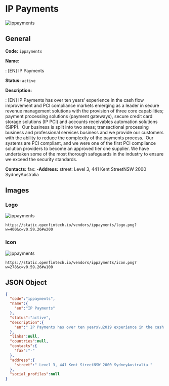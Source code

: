 
# IP Payments 
![ippayments](https://static.openfintech.io/vendors/ippayments/logo.png?w=400&c=v0.59.26#w200)  

## General 
 
**Code:** `ippayments` 
 
**Name:** 
 
:	[EN] IP Payments 
 
**Status:** `active` 
 
**Description:** 
 
: [EN]  IP Payments has over ten years’ experience in the cash flow improvement and PCI compliance markets emerging as a leader in secure revenue management solutions with the provision of three core capabilities; payment processing solutions (payment gateways), secure credit card storage solutions (IP PCI) and accounts receivables automation solutions (SIPP).  Our business is split into two areas; transactional processing business and professional services business and we provide our customers with the ability to reduce the complexity of the payments process.  Our systems are PCI compliant, and we were one of the first PCI compliance solution providers to become an approved tier one supplier. We have undertaken some of the most thorough safeguards in the industry to ensure we exceed the security standards.   
 
**Contacts:** 
fax: -**Address:** 
street:  Level 3, 441 Kent StreetNSW 2000 SydneyAustralia  

## Images 

### Logo 
 
![ippayments](https://static.openfintech.io/vendors/ippayments/logo.png?w=400&c=v0.59.26#w200)  

```
https://static.openfintech.io/vendors/ippayments/logo.png?w=400&c=v0.59.26#w200
```  

### Icon 
 
![ippayments](https://static.openfintech.io/vendors/ippayments/icon.png?w=278&c=v0.59.26#w100)  

```
https://static.openfintech.io/vendors/ippayments/icon.png?w=278&c=v0.59.26#w100
```  

## JSON Object 

```json
{
  "code":"ippayments",
  "name":{
    "en":"IP Payments"
  },
  "status":"active",
  "description":{
    "en":" IP Payments has over ten years\u2019 experience in the cash flow improvement and PCI compliance markets emerging as a leader in secure revenue management solutions with the provision of three core capabilities; payment processing solutions (payment gateways), secure credit card storage solutions (IP PCI) and accounts receivables automation solutions (SIPP).\u00a0 Our business is split into two areas; transactional processing business and professional services business and we provide our customers with the ability to reduce the complexity of the payments process.\u00a0 Our systems are PCI compliant, and we were one of the first PCI compliance solution providers to become an approved tier one supplier. We have undertaken some of the most thorough safeguards in the industry to ensure we exceed the security standards.\u00a0 "
  },
  "links":null,
  "countries":null,
  "contacts":{
    "fax":"-"
  },
  "address":{
    "street":" Level 3, 441 Kent StreetNSW 2000 SydneyAustralia "
  },
  "social_profiles":null
}
```  
